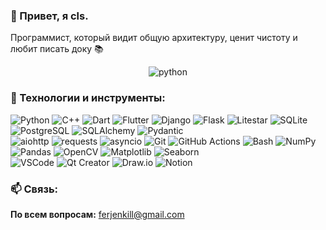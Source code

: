 ### 👋 Привет, я cls.

Программист, который видит общую архитектуру, ценит чистоту и любит писать доку 📚

<div align="center">
  <img src="https://i.pinimg.com/736x/e5/20/d5/e520d5fdf66615af98e523582d226bef.jpg" alt="python" style="max-width: 100%; height: auto;">
</div>

### 🔧 Технологии и инструменты:

<div>
  <img src="https://img.shields.io/badge/Python-3776AB?style=flat&logo=python&logoColor=white" alt="Python" />
  <img src="https://img.shields.io/badge/C++-00599C?style=flat&logo=c%2B%2B&logoColor=white" alt="C++" />
  <img src="https://img.shields.io/badge/Dart-0175C2?style=flat&logo=dart&logoColor=white" alt="Dart" />
  <img src="https://img.shields.io/badge/Flutter-02569B?style=flat&logo=flutter&logoColor=white" alt="Flutter" />
  <img src="https://img.shields.io/badge/Django-092E20?style=flat&logo=django&logoColor=white" alt="Django" />
  <img src="https://img.shields.io/badge/Flask-000000?style=flat&logo=flask&logoColor=white" alt="Flask" />
  <img src="https://img.shields.io/badge/Litestar-20232A?style=flat&logo=litestar&logoColor=white" alt="Litestar" />
  <img src="https://img.shields.io/badge/SQLite-003B57?style=flat&logo=sqlite&logoColor=white" alt="SQLite" />
  <img src="https://img.shields.io/badge/PostgreSQL-336791?style=flat&logo=postgresql&logoColor=white" alt="PostgreSQL" />
  <img src="https://img.shields.io/badge/SQLAlchemy-CE2C2E?style=flat&logo=sqlalchemy&logoColor=white" alt="SQLAlchemy" />
  <img src="https://img.shields.io/badge/Pydantic-BA0C2F?style=flat&logo=pydantic&logoColor=white" alt="Pydantic" />
</div>

<div>
  <img src="https://img.shields.io/badge/aiohttp-2C5BB4?style=flat&logo=aiohttp&logoColor=white" alt="aiohttp" />
  <img src="https://img.shields.io/badge/requests-2A2A2A?style=flat&logo=python&logoColor=white" alt="requests" />
  <img src="https://img.shields.io/badge/asyncio-3776AB?style=flat&logo=python&logoColor=white" alt="asyncio" />
  <img src="https://img.shields.io/badge/Git-F05032?style=flat&logo=git&logoColor=white" alt="Git" />
  <img src="https://img.shields.io/badge/GitHub_Actions-2088FF?style=flat&logo=github-actions&logoColor=white" alt="GitHub Actions" />
  <img src="https://img.shields.io/badge/Bash-4EAA25?style=flat&logo=gnu-bash&logoColor=white" alt="Bash" />
  <img src="https://img.shields.io/badge/NumPy-013243?style=flat&logo=numpy&logoColor=white" alt="NumPy" />
  <img src="https://img.shields.io/badge/Pandas-150458?style=flat&logo=pandas&logoColor=white" alt="Pandas" />
  <img src="https://img.shields.io/badge/OpenCV-5C3EE8?style=flat&logo=opencv&logoColor=white" alt="OpenCV" />
  <img src="https://img.shields.io/badge/Matplotlib-11557C?style=flat&logo=matplotlib&logoColor=white" alt="Matplotlib" />
  <img src="https://img.shields.io/badge/Seaborn-3776AB?style=flat&logo=python&logoColor=white" alt="Seaborn" />
</div>

<div>
  <img src="https://img.shields.io/badge/VSCode-007ACC?style=flat&logo=visual-studio-code&logoColor=white" alt="VSCode" />
  <img src="https://img.shields.io/badge/Qt_Creator-41CD52?style=flat&logo=qt&logoColor=white" alt="Qt Creator" />
  <img src="https://img.shields.io/badge/Draw.io-F08705?style=flat&logo=diagrams.net&logoColor=white" alt="Draw.io" />
  <img src="https://img.shields.io/badge/Notion-000000?style=flat&logo=notion&logoColor=white" alt="Notion" />
</div>

### 📫 Связь:

**По всем вопросам:** ferjenkill@gmail.com

